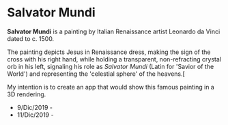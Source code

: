 # Salvator Mundi

**Salvator Mundi** is a painting by Italian Renaissance artist Leonardo da Vinci dated to c. 1500.

The painting depicts Jesus in Renaissance dress, making the sign of the cross with his right hand, while holding a transparent, non-refracting crystal orb in his left, signaling his role as *Salvator Mundi* (Latin for 'Savior of the World') and representing the 'celestial sphere' of the heavens.[

My intention is to create an app that would show this famous painting in a 3D rendering.


-  9/Dic/2019 -
- 11/Dic/2019 -

